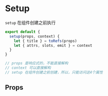 # Setup

`setup` 在组件创建之前执行

```js
export default {
  setup(props, context) {
    let { title } = toRefs(props)
    let { attrs, slots, emit } = context
  }
}

// props 是响应式的，不能直接解构
// context 可以直接解构
// setup 在组件创建之前创建，所以，只能访问这4个属性
```

## Props
